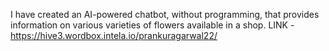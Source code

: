 I have created an AI-powered chatbot, without programming, that provides information on various varieties of flowers available in a shop.
LINK -https://hive3.wordbox.intela.io/prankuragarwal22/
